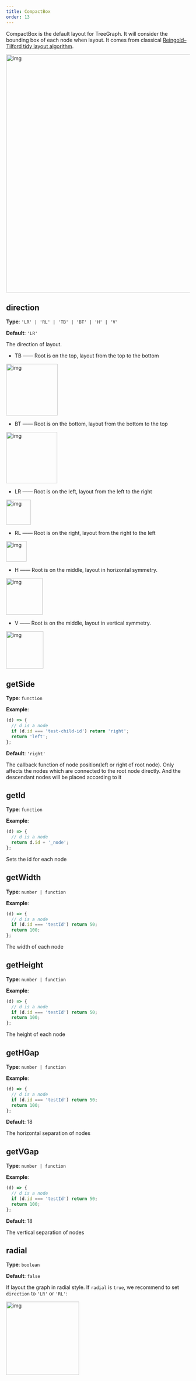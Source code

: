 ```yaml
---
title: CompactBox
order: 13
---
```


CompactBox is the default layout for TreeGraph. It will consider the bounding box of each node when layout. It comes from classical <a href='http://emr.cs.iit.edu/~reingold/tidier-drawings.pdf' target='_blank'>Reingold–Tilford tidy layout algorithm</a>.

<img src='https://gw.alipayobjects.com/mdn/rms_f8c6a0/afts/img/A*z-ESRoHTpvIAAAAAAAAAAABkARQnAQ' width=650 alt='img'/>

## direction

**Type**: `'LR' | 'RL' | 'TB' | 'BT' | 'H' | 'V'`

**Default**: `'LR'`

The direction of layout.

- TB —— Root is on the top, layout from the top to the bottom

<img src='https://gw.alipayobjects.com/mdn/rms_f8c6a0/afts/img/A*gBrxRL_fzlMAAAAAAAAAAABkARQnAQ' width=141 alt='img'/>

- BT —— Root is on the bottom, layout from the bottom to the top

<img src='https://gw.alipayobjects.com/mdn/rms_f8c6a0/afts/img/A*WkJeRI-EUBkAAAAAAAAAAABkARQnAQ' width=140 alt='img'/>

- LR —— Root is on the left, layout from the left to the right

<img src='https://gw.alipayobjects.com/mdn/rms_f8c6a0/afts/img/A*BGNcSaWupSUAAAAAAAAAAABkARQnAQ' width=68 alt='img'/>

- RL —— Root is on the right, layout from the right to the left

<img src='https://gw.alipayobjects.com/mdn/rms_f8c6a0/afts/img/A*J6JTSa-IID8AAAAAAAAAAABkARQnAQ' width=56 alt='img'/>

- H —— Root is on the middle, layout in horizontal symmetry.

<img src='https://gw.alipayobjects.com/mdn/rms_f8c6a0/afts/img/A*5FVzSqlW2H4AAAAAAAAAAABkARQnAQ' width=100 alt='img'/>

- V —— Root is on the middle, layout in vertical symmetry.

<img src='https://gw.alipayobjects.com/mdn/rms_f8c6a0/afts/img/A*ZFCiTLwCoAYAAAAAAAAAAABkARQnAQ' width=102 alt='img'/>

## getSide

**Type**: `function`

**Example**:

```javascript
(d) => {
  // d is a node
  if (d.id === 'test-child-id') return 'right';
  return 'left';
};
```

**Default**: `'right'`

The callback function of node position(left or right of root node). Only affects the nodes which are connected to the root node directly. And the descendant nodes will be placed according to it

## getId

**Type**: `function`

**Example**:

```javascript
(d) => {
  // d is a node
  return d.id + '_node';
};
```

Sets the id for each node

## getWidth

**Type**: `number | function`

**Example**:

```javascript
(d) => {
  // d is a node
  if (d.id === 'testId') return 50;
  return 100;
};
```

The width of each node

## getHeight

**Type**: `number | function`

**Example**:

```javascript
(d) => {
  // d is a node
  if (d.id === 'testId') return 50;
  return 100;
};
```

The height of each node

## getHGap

**Type**: `number | function`

**Example**:

```javascript
(d) => {
  // d is a node
  if (d.id === 'testId') return 50;
  return 100;
};
```

**Default**: 18

The horizontal separation of nodes

## getVGap

**Type**: `number | function`

**Example**:

```javascript
(d) => {
  // d is a node
  if (d.id === 'testId') return 50;
  return 100;
};
```

**Default**: 18

The vertical separation of nodes

## radial

**Type**: `boolean`

**Default**: `false`

If layout the graph in radial style. If `radial` is `true`, we recommend to set `direction` to `'LR'` or `'RL'`:

<img src='https://gw.alipayobjects.com/mdn/rms_f8c6a0/afts/img/A*E0c8TIYRPYoAAAAAAAAAAABkARQnAQ' width=200 alt='img'/>
